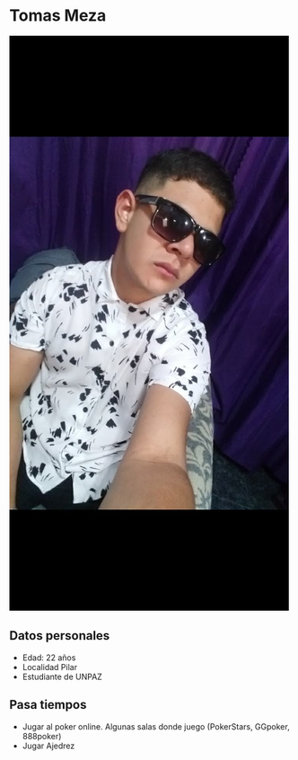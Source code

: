 # Tomas Meza


![Este soy yo](./img/yo2.jpg)

## Datos personales
- Edad: 22 años
- Localidad Pilar
- Estudiante de UNPAZ

## Pasa tiempos
- Jugar al poker online. Algunas salas donde juego (PokerStars, GGpoker, 888poker)
- Jugar Ajedrez
  
